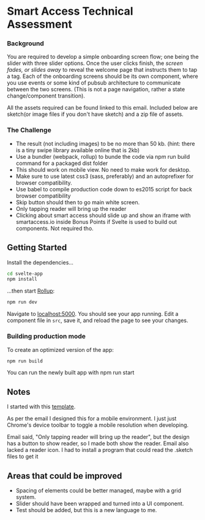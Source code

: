 # Smart Access Technical Assessment

### Background

You are required to develop a simple onboarding screen flow; one being the slider with three slider options. Once the user clicks finish, the _screen fades, or slides away_ to reveal the welcome page that instructs them to tap a tag. Each of the onboarding screens should be its own component, where you use events or some kind of pubsub architecture to communicate between the two screens. (This is not a page navigation, rather a state change/component transition).

All the assets required can be found linked to this email. Included below are sketch(or image files if you don't have sketch) and a zip file of assets.

### The Challenge

- The result (not including images) to be no more than 50 kb. (hint: there is a tiny swipe library available online that is 2kb)
- Use a bundler (webpack, rollup) to bunde the code via npm run build command for a packaged dist folder
- This should work on mobile view. No need to make work for desktop.
- Make sure to use latest css3 (sass, preferably) and an autoprefixer for browser compatibility.
- Use babel to compile production code down to es2015 script for back browser compatibility
- Skip button should then to go main white screen.
- Only tapping reader will bring up the reader
- Clicking about smart access should slide up and show an iframe with smartaccess.io inside Bonus Points if Svelte is used to build out components. Not required tho.

## Getting Started

Install the dependencies...

```bash
cd svelte-app
npm install
```

...then start [Rollup](https://rollupjs.org):

```bash
npm run dev
```

Navigate to [localhost:5000](http://localhost:5000). You should see your app running. Edit a component file in `src`, save it, and reload the page to see your changes.

### Building production mode

To create an optimized version of the app:

```bash
npm run build
```

You can run the newly built app with npm run start

## Notes

I started with this [template](https://github.com/sveltejs/template).

As per the email I designed this for a mobile environment. I just just Chrome's device toolbar to toggle a mobile resolution when developing.

Email said, "Only tapping reader will bring up the reader", but the design has a button to show reader, so I made both show the reader. Email also lacked a reader icon. I had to install a program that could read the .sketch files to get it

## Areas that could be improved

- Spacing of elements could be better managed, maybe with a grid system.
- Slider should have been wrapped and turned into a UI component.
- Test should be added, but this is a new language to me.
